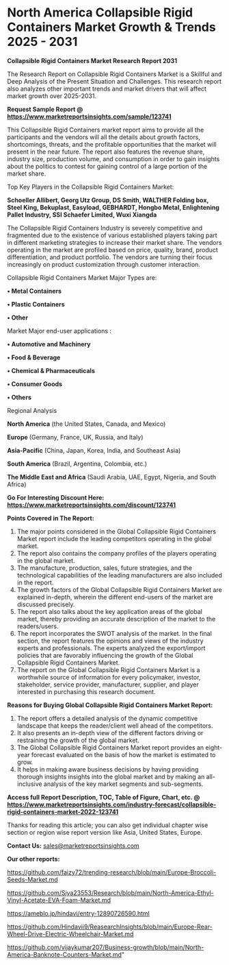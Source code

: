 # North America Collapsible Rigid Containers Market Growth & Trends 2025 - 2031

<strong>Collapsible Rigid Containers Market Research Report 2031</strong>

The Research Report on Collapsible Rigid Containers Market is a Skillful and Deep Analysis of the Present Situation and Challenges. This research report also analyzes other important trends and market drivers that will affect market growth over 2025-2031.

<strong>Request Sample Report @ <a href=https://www.marketreportsinsights.com/sample/123741>https://www.marketreportsinsights.com/sample/123741</a></strong>

This Collapsible Rigid Containers market report aims to provide all the participants and the vendors will all the details about growth factors, shortcomings, threats, and the profitable opportunities that the market will present in the near future. The report also features the revenue share, industry size, production volume, and consumption in order to gain insights about the politics to contest for gaining control of a large portion of the market share.

Top Key Players in the Collapsible Rigid Containers Market:

<strong>Schoeller Allibert, Georg Utz Group, DS Smith, WALTHER Folding box, Steel King, Bekuplast, Easyload, GEBHARDT, Hongbo Metal, Enlightening Pallet Industry, SSI Schaefer Limited, Wuxi Xiangda</strong>

The Collapsible Rigid Containers Industry is severely competitive and fragmented due to the existence of various established players taking part in different marketing strategies to increase their market share. The vendors operating in the market are profiled based on price, quality, brand, product differentiation, and product portfolio. The vendors are turning their focus increasingly on product customization through customer interaction.

Collapsible Rigid Containers Market Major Types are:

<strong>• Metal Containers

• Plastic Containers

• Other</strong>

Market Major end-user applications :

<strong>• Automotive and Machinery

• Food & Beverage

• Chemical & Pharmaceuticals

• Consumer Goods

• Others</strong>

Regional Analysis

</u><strong><b>North America</b></strong> (the United States, Canada, and Mexico)

<strong><b>Europe </b></strong>(Germany, France, UK, Russia, and Italy)

<strong><b>Asia-Pacific</b></strong> (China, Japan, Korea, India, and Southeast Asia)

<strong><b>South America</b></strong> (Brazil, Argentina, Colombia, etc.)

<strong><b>The Middle East and Africa</b></strong> (Saudi Arabia, UAE, Egypt, Nigeria, and South Africa)

<strong>Go For Interesting Discount Here: <a href=https://www.marketreportsinsights.com/discount/123741>https://www.marketreportsinsights.com/discount/123741</a></strong>

<strong>Points Covered in The Report:</strong>
<ol>
  <li>The major points considered in the Global Collapsible Rigid Containers Market report include the leading competitors operating in the global market.</li>
  <li>The report also contains the company profiles of the players operating in the global market.</li>
  <li>The manufacture, production, sales, future strategies, and the technological capabilities of the leading manufacturers are also included in the report.</li>
  <li>The growth factors of the Global Collapsible Rigid Containers Market are explained in-depth, wherein the different end-users of the market are discussed precisely.</li>
  <li>The report also talks about the key application areas of the global market, thereby providing an accurate description of the market to the readers/users.</li>
  <li>The report incorporates the SWOT analysis of the market. In the final section, the report features the opinions and views of the industry experts and professionals. The experts analyzed the export/import policies that are favorably influencing the growth of the Global Collapsible Rigid Containers Market.</li>
  <li>The report on the Global Collapsible Rigid Containers Market is a worthwhile source of information for every policymaker, investor, stakeholder, service provider, manufacturer, supplier, and player interested in purchasing this research document.</li>
</ol>
<strong>Reasons for Buying Global Collapsible Rigid Containers Market Report:</strong>

<ol>
  <li>The report offers a detailed analysis of the dynamic competitive landscape that keeps the reader/client well ahead of the competitors.</li>
  <li>It also presents an in-depth view of the different factors driving or restraining the growth of the global market.</li>
  <li>The Global Collapsible Rigid Containers Market report provides an eight-year forecast evaluated on the basis of how the market is estimated to grow.</li>
  <li>It helps in making aware business decisions by having providing thorough insights insights into the global market and by making an all-inclusive analysis of the key market segments and sub-segments.</li>
</ol>
<strong>Access full Report Description, TOC, Table of Figure, Chart, etc. @ <a href=https://www.marketreportsinsights.com/industry-forecast/collapsible-rigid-containers-market-2022-123741>https://www.marketreportsinsights.com/industry-forecast/collapsible-rigid-containers-market-2022-123741</a></strong>


Thanks for reading this article; you can also get individual chapter wise section or region wise report version like Asia, United States, Europe.

<strong>Contact Us:</strong>
sales@marketreportsinsights.com

<strong>Our other reports:</strong>

<a href=https://github.com/faizy72/trending-research/blob/main/Europe-Broccoli-Seeds-Market.md>https://github.com/faizy72/trending-research/blob/main/Europe-Broccoli-Seeds-Market.md</a>

<a href=https://github.com/Siya23553/Research/blob/main/North-America-Ethyl-Vinyl-Acetate-EVA-Foam-Market.md>https://github.com/Siya23553/Research/blob/main/North-America-Ethyl-Vinyl-Acetate-EVA-Foam-Market.md</a>

<a href=https://ameblo.jp/hindavi/entry-12890726590.html>https://ameblo.jp/hindavi/entry-12890726590.html</a>

<a href=https://github.com/Hindavii9/ReasearchInsights/blob/main/Europe-Rear-Wheel-Drive-Electric-Wheelchair-Market.md>https://github.com/Hindavii9/ReasearchInsights/blob/main/Europe-Rear-Wheel-Drive-Electric-Wheelchair-Market.md</a>

<a href=https://github.com/vijaykumar207/Business-growth/blob/main/North-America-Banknote-Counters-Market.md>https://github.com/vijaykumar207/Business-growth/blob/main/North-America-Banknote-Counters-Market.md</a>"
